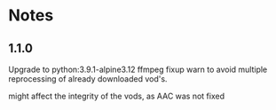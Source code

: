 # Notes


## 1.1.0
Upgrade to python:3.9.1-alpine3.12
ffmpeg fixup warn to avoid multiple reprocessing of already downloaded vod's.

might affect the integrity of the vods, as AAC was not fixed
